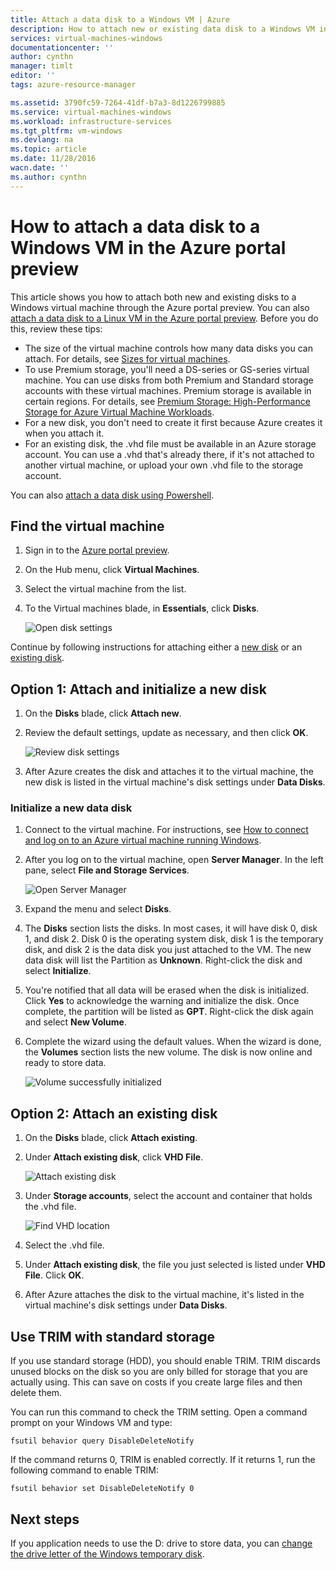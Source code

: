 ```yaml
---
title: Attach a data disk to a Windows VM | Azure
description: How to attach new or existing data disk to a Windows VM in the Azure portal preview using the Resource Manager deployment model.
services: virtual-machines-windows
documentationcenter: ''
author: cynthn
manager: timlt
editor: ''
tags: azure-resource-manager

ms.assetid: 3790fc59-7264-41df-b7a3-8d1226799885
ms.service: virtual-machines-windows
ms.workload: infrastructure-services
ms.tgt_pltfrm: vm-windows
ms.devlang: na
ms.topic: article
ms.date: 11/28/2016
wacn.date: ''
ms.author: cynthn
---
```


# How to attach a data disk to a Windows VM in the Azure portal preview
This article shows you how to attach both new and existing disks to a Windows virtual machine through the Azure portal preview. You can also [attach a data disk to a Linux VM in the Azure portal preview](./virtual-machines-linux-attach-disk-portal.md). Before you do this, review these tips:

* The size of the virtual machine controls how many data disks you can attach. For details, see [Sizes for virtual machines](./virtual-machines-windows-sizes.md).
* To use Premium storage, you'll need a DS-series or GS-series virtual machine. You can use disks from both Premium and Standard storage accounts with these virtual machines. Premium storage is available in certain regions. For details, see [Premium Storage: High-Performance Storage for Azure Virtual Machine Workloads](../storage/storage-premium-storage.md).
* For a new disk, you don't need to create it first because Azure creates it when you attach it.
* For an existing disk, the .vhd file must be available in an Azure storage account. You can use a .vhd that's already there, if it's not attached to another virtual machine, or upload your own .vhd file to the storage account.

You can also [attach a data disk using Powershell](./virtual-machines-windows-attach-disk-ps.md).

## Find the virtual machine
1. Sign in to the [Azure portal preview](https://portal.azure.cn/).
2. On the Hub menu, click **Virtual Machines**.
3. Select the virtual machine from the list.
4. To the Virtual machines blade, in **Essentials**, click **Disks**.

    ![Open disk settings](./media/virtual-machines-windows-attach-disk-portal/find-disk-settings.png)

Continue by following instructions for attaching either a [new disk](#option-1-attach-a-new-disk) or an [existing disk](#option-2-attach-an-existing-disk).

## <a name="option-1-attach-a-new-disk"></a> Option 1: Attach and initialize a new disk
1. On the **Disks** blade, click **Attach new**.
2. Review the default settings, update as necessary, and then click **OK**.

    ![Review disk settings](./media/virtual-machines-windows-attach-disk-portal/attach-new.png)
3. After Azure creates the disk and attaches it to the virtual machine, the new disk is listed in the virtual machine's disk settings under **Data Disks**.

### <a name="option-2-attach-an-existing-disk"></a> Initialize a new data disk

1. Connect to the virtual machine. For instructions, see [How to connect and log on to an Azure virtual machine running Windows](./virtual-machines-windows-connect-logon.md).
2. After you log on to the virtual machine, open **Server Manager**. In the left pane, select **File and Storage Services**.

    ![Open Server Manager](./media/virtual-machines-windows-classic-attach-disk/fileandstorageservices.png)
3. Expand the menu and select **Disks**.
4. The **Disks** section lists the disks. In most cases, it will have disk 0, disk 1, and disk 2. Disk 0 is the operating system disk, disk 1 is the temporary disk, and disk 2 is the data disk you just attached to the VM. The new data disk will list the Partition as **Unknown**. Right-click the disk and select **Initialize**.
5. You're notified that all data will be erased when the disk is initialized. Click **Yes** to acknowledge the warning and initialize the disk. Once complete, the partition will be listed as **GPT**. Right-click the disk again and select **New Volume**.
6. Complete the wizard using the default values. When the wizard is done, the **Volumes** section lists the new volume. The disk is now online and ready to store data.

    ![Volume successfully initialized](./media/virtual-machines-windows-classic-attach-disk/newvolumecreated.png)

## Option 2: Attach an existing disk
1. On the **Disks** blade, click **Attach existing**.
2. Under **Attach existing disk**, click **VHD File**.

    ![Attach existing disk](./media/virtual-machines-windows-attach-disk-portal/attach-existing.png)
3. Under **Storage accounts**, select the account and container that holds the .vhd file.

    ![Find VHD location](./media/virtual-machines-windows-attach-disk-portal/find-storage-container.png)
4. Select the .vhd file.
5. Under **Attach existing disk**, the file you just selected is listed under **VHD File**. Click **OK**.
6. After Azure attaches the disk to the virtual machine, it's listed in the virtual machine's disk settings under **Data Disks**.

## Use TRIM with standard storage

If you use standard storage (HDD), you should enable TRIM. TRIM discards unused blocks on the disk so you are only billed for storage that you are actually using. This can save on costs if you create large files and then delete them. 

You can run this command to check the TRIM setting. Open a command prompt on your Windows VM and type:

```
fsutil behavior query DisableDeleteNotify
```

If the command returns 0, TRIM is enabled correctly. If it returns 1, run the following command to enable TRIM:

```
fsutil behavior set DisableDeleteNotify 0
```

## Next steps
If you application needs to use the D: drive to store data, you can [change the drive letter of the Windows temporary disk](./virtual-machines-windows-classic-change-drive-letter.md).